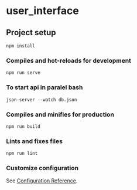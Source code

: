 # user_interface

## Project setup
```
npm install
```

### Compiles and hot-reloads for development
```
npm run serve
```

### To start api in paralel bash
```
json-server --watch db.json
```

### Compiles and minifies for production
```
npm run build
```

### Lints and fixes files
```
npm run lint
```

### Customize configuration
See [Configuration Reference](https://cli.vuejs.org/config/).
